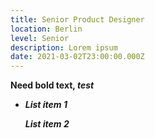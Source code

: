 ```yaml
---
title: Senior Product Designer
location: Berlin
level: Senior
description: Lorem ipsum
date: 2021-03-02T23:00:00.000Z
---
```

**Need bold text, *test***



* ***List item 1***

  ***List item 2***